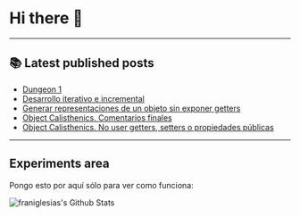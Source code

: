 # Hi there 👋

<!--
**franiglesias/franiglesias** is a ✨ _special_ ✨ repository because its `README.md` (this file) appears on your GitHub profile.

Here are some ideas to get you started:

- 🔭 I’m currently working on ...
- 🌱 I’m currently learning ...
- 👯 I’m looking to collaborate on ...
- 🤔 I’m looking for help with ...
- 💬 Ask me about ...
- 📫 How to reach me: ...
- 😄 Pronouns: ...
- ⚡ Fun fact: ...
-->


---

## 📚 Latest published posts
<!-- TB-FEED:START -->
- [Dungeon 1](https://franiglesias.github.io/dungeon-1/)
- [Desarrollo iterativo e incremental](https://franiglesias.github.io/iterative_incremental/)
- [Generar representaciones de un objeto sin exponer getters](https://franiglesias.github.io/representation-2/)
- [Object Calisthenics. Comentarios finales](https://franiglesias.github.io/calisthenics-10/)
- [Object Calisthenics. No user getters, setters o propiedades públicas](https://franiglesias.github.io/calisthenics-9/)
<!-- TB-FEED:END -->


---

## Experiments area

Pongo esto por aquí sólo para ver como funciona:

<img alt="franiglesias's Github Stats" src="https://github-readme-stats.vercel.app/api?username=franiglesias&show_icons=true&hide_border=true" />
